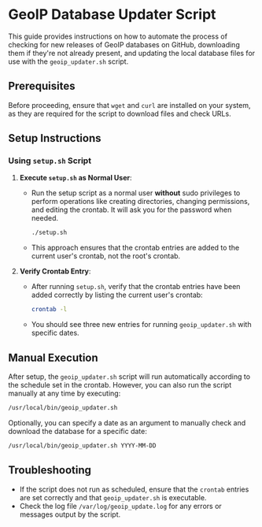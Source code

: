 # GeoIP Database Updater Script

This guide provides instructions on how to automate the process of checking for
new releases of GeoIP databases on GitHub, downloading them if they're not
already present, and updating the local database files for use with the
`geoip_updater.sh` script.

## Prerequisites

Before proceeding, ensure that `wget` and `curl` are installed on your system,
as they are required for the script to download files and check URLs.

## Setup Instructions

### Using `setup.sh` Script

1. **Execute `setup.sh` as Normal User**:
    - Run the setup script as a normal user **without** sudo privileges to perform operations like creating directories, changing permissions, and editing the crontab. It will ask you for the password when needed.
      ```bash
      ./setup.sh
      ```
    - This approach ensures that the crontab entries are added to the current user's crontab, not the root's crontab.

2. **Verify Crontab Entry**:
    - After running `setup.sh`, verify that the crontab entries have been added correctly by listing the current user's crontab:
      ```bash
      crontab -l
      ```
    - You should see three new entries for running `geoip_updater.sh` with specific dates.


## Manual Execution

After setup, the `geoip_updater.sh` script will run automatically according to the schedule set in the crontab. However, you can also run the script manually at any time by executing:

```bash
/usr/local/bin/geoip_updater.sh
```

Optionally, you can specify a date as an argument to manually check and download the database for a specific date:

```bash
/usr/local/bin/geoip_updater.sh YYYY-MM-DD
```

## Troubleshooting

- If the script does not run as scheduled, ensure that the `crontab` entries are set correctly and that `geoip_updater.sh` is executable.
- Check the log file `/var/log/geoip_update.log` for any errors or messages output by the script.

